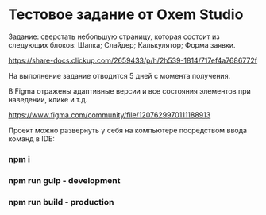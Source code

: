 # Тестовое задание от Oxem Studio

Задание: сверстать небольшую страницу, которая состоит из следующих блоков:
Шапка;
Слайдер;
Калькулятор;
Форма заявки.

https://share-docs.clickup.com/2659433/p/h/2h539-1814/717ef4a7686772f

На выполнение задание отводится 5 дней с момента получения.

В Figma отражены адаптивные версии и все состояния элементов при наведении, клике и т.д.

https://www.figma.com/community/file/1207629970111188913

Проект можно развернуть у себя на компьютере посредством ввода команд в IDE:
### npm i
### npm run gulp - development
### npm run build - production
